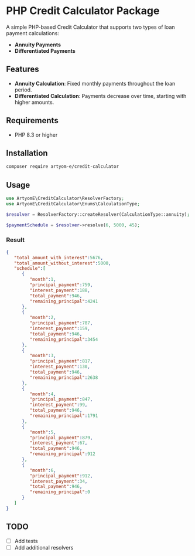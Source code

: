 # PHP Credit Calculator Package

A simple PHP-based Credit Calculator that supports two types of loan payment calculations:
- **Annuity Payments**
- **Differentiated Payments**

## Features

- **Annuity Calculation**: Fixed monthly payments throughout the loan period.
- **Differentiated Calculation**: Payments decrease over time, starting with higher amounts.

## Requirements

- PHP 8.3 or higher

## Installation

```bash
composer require artyom-e/credit-calculator
```

## Usage

```php
use ArtyomE\CreditCalculator\ResolverFactory;
use ArtyomE\CreditCalculator\Enums\CalculationType;

$resolver = ResolverFactory::createResolver(CalculationType::annuity);

$paymentSchedule = $resolver->resolve(6, 5000, 45);
```

### Result

```json
{
   "total_amount_with_interest":5676,
   "total_amount_without_interest":5000,
   "schedule":[
      {
         "month":1,
         "principal_payment":759,
         "interest_payment":188,
         "total_payment":946,
         "remaining_principal":4241
      },
      {
         "month":2,
         "principal_payment":787,
         "interest_payment":159,
         "total_payment":946,
         "remaining_principal":3454
      },
      {
         "month":3,
         "principal_payment":817,
         "interest_payment":130,
         "total_payment":946,
         "remaining_principal":2638
      },
      {
         "month":4,
         "principal_payment":847,
         "interest_payment":99,
         "total_payment":946,
         "remaining_principal":1791
      },
      {
         "month":5,
         "principal_payment":879,
         "interest_payment":67,
         "total_payment":946,
         "remaining_principal":912
      },
      {
         "month":6,
         "principal_payment":912,
         "interest_payment":34,
         "total_payment":946,
         "remaining_principal":0
      }
   ]
}
```

## TODO

- [ ] Add tests
- [ ] Add additional resolvers
